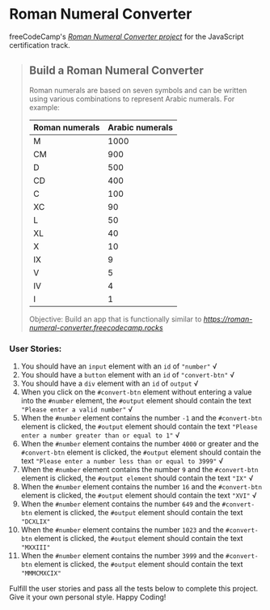 # Roman Numeral Converter
freeCodeCamp's _[Roman Numeral Converter project](https://www.freecodecamp.org/learn/javascript-algorithms-and-data-structures-v8/#build-a-roman-numeral-converter-project)_ for the JavaScript certification track.

>## Build a Roman Numeral Converter
>Roman numerals are based on seven symbols and can be written using various combinations to represent Arabic numerals. For example:
>
>|Roman numerals |	Arabic numerals|
>|------|------|
>| M | 1000 |
>| CM |	900 |
>| D | 500 |
>| CD	| 400 |
>| C | 100 |
>|XC |	90 |
>|L	|50|
>|XL|	40|
>|X|	10|
>|IX|	9|
>|V|	5|
>|IV|	4|
>|I|	1|
>
>Objective: Build an app that is functionally similar to _https://roman-numeral-converter.freecodecamp.rocks_

### User Stories:

1. You should have an `input` element with an `id` of `"number"` √
2. You should have a `button` element with an `id` of `"convert-btn"` √
3. You should have a `div` element with an `id` of `output` √
4. When you click on the `#convert-btn` element without entering a value into the `#number` element, the `#output` element should contain the text `"Please enter a valid number"` √
5. When the `#number` element contains the number `-1` and the `#convert-btn` element is clicked, the `#output` element should contain the text `"Please enter a number greater than or equal to 1"` √
6. When the `#number` element contains the number `4000` or greater and the `#convert-btn` element is clicked, the `#output` element should contain the text `"Please enter a number less than or equal to 3999"` √
7. When the `#number` element contains the number `9` and the `#convert-btn` element is clicked, the `#output element` should contain the text `"IX"` √
8. When the `#number` element contains the number `16` and the `#convert-btn` element is clicked, the `#output` element should contain the text `"XVI"` √
9. When the `#number` element contains the number `649` and the `#convert-btn` element is clicked, the `#output` element should contain the text `"DCXLIX"`
10. When the `#number` element contains the number `1023` and the `#convert-btn` element is clicked, the `#output` element should contain the text `"MXXIII"`
11. When the `#number` element contains the number `3999` and the `#convert-btn` element is clicked, the `#output` element should contain the text `"MMMCMXCIX"`

Fulfill the user stories and pass all the tests below to complete this project. Give it your own personal style. Happy Coding!
